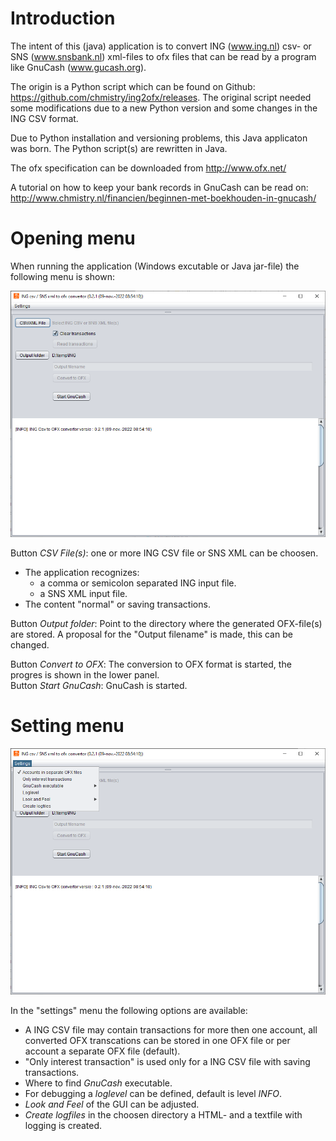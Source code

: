 # Introduction

The intent of this (java) application  is to convert ING (www.ing.nl) csv- or SNS (www.snsbank.nl) xml-files to ofx files that can be read by a program like GnuCash (www.gucash.org).

The origin is a Python script which can be found on Github:  https://github.com/chmistry/ing2ofx/releases.
The original script needed some modifications due to a new Python version and some changes in the ING CSV format.

Due to Python installation and versioning problems, this Java applicaton was born.
The Python script(s) are rewritten in Java.

The ofx specification can be downloaded from http://www.ofx.net/

A tutorial on how to keep your bank records in GnuCash can be read on:
http://www.chmistry.nl/financien/beginnen-met-boekhouden-in-gnucash/

# Opening menu
When running the application (Windows excutable or Java jar-file) the following menu is shown:

![Main screen ing2ofx](./ing2ofxMain.PNG)

Button _CSV File(s)_: one or more ING CSV file or SNS XML can be choosen.
- The application recognizes:
  - a comma or semicolon separated ING input file.
  - a SNS XML input file.
- The content "normal" or saving transactions.

Button _Output folder_: Point to the directory where the generated OFX-file(s) are stored. 
A proposal for the "Output filename" is made, this can be changed.

Button _Convert to OFX_: The conversion to OFX format is started, the progres is shown in the lower panel.
<br>
Button _Start GnuCash_: GnuCash is started.

# Setting menu

![Settings menu](./ing2ofxSettings.PNG)

In the "settings" menu the following options are available:
- A ING CSV file may contain transactions for more then one account, all converted OFX transcations can be stored in one OFX file or per account a separate OFX file (default).
- "Only interest transaction" is used only for a ING CSV file with saving transactions.
- Where to find _GnuCash_ executable.
- For debugging a _loglevel_ can be defined, default is level _INFO_.
- _Look and Feel_ of the GUI can be adjusted.
- _Create logfiles_ in the choosen directory a HTML- and a textfile with logging is created.
